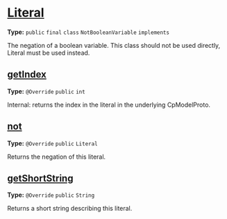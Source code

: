 # [Literal](..//NotBooleanVariable.java#L17)

**Type:** `public` `final` `class` `NotBooleanVariable` `implements`

The negation of a boolean variable. This class should not be used directly, Literal must be used 
instead. 












## [getIndex](..//NotBooleanVariable.java#L25)

**Type:** `@Override` `public` `int`

Internal: returns the index in the literal in the underlying CpModelProto. 











## [not](..//NotBooleanVariable.java#L31)

**Type:** `@Override` `public` `Literal`

Returns the negation of this literal. 











## [getShortString](..//NotBooleanVariable.java#L37)

**Type:** `@Override` `public` `String`

Returns a short string describing this literal. 











